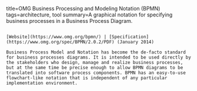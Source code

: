title=OMG Business Processing and Modeling Notation (BPMN)
tags=architecture, tool
summary=A graphical notation for specifying business processes in a Business Process Diagram.
~~~~~~

[Website](https://www.omg.org/bpmn/) | [Specification](https://www.omg.org/spec/BPMN/2.0.2/PDF) (January 2014)

Business Process Model and Notation has become the de-facto standard for business processes diagrams. It is intended to be used directly by the stakeholders who design, manage and realize business processes, but at the same time be precise enough to allow BPMN diagrams to be translated into software process components. BPMN has an easy-to-use flowchart-like notation that is independent of any particular implementation environment.

